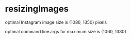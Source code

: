 # resizingImages

optimal Instagram image size is (1080, 1350) pixels

optimal command line args for maximum size is (1060, 1330) 
